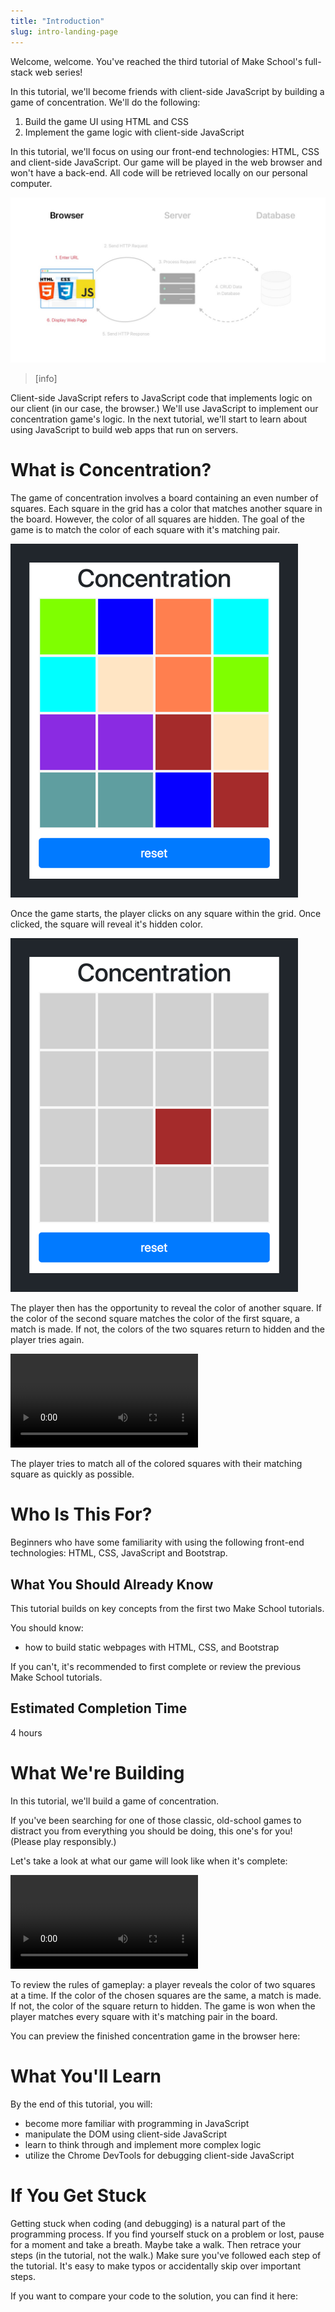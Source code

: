 ```yaml
---
title: "Introduction"
slug: intro-landing-page
---
```


Welcome, welcome. You've reached the third tutorial of Make School's full-stack web series!

In this tutorial, we'll become friends with client-side JavaScript by building a game of concentration. We'll do the following:

1. Build the game UI using HTML and CSS
2. Implement the game logic with client-side JavaScript

In this tutorial, we'll focus on using our front-end technologies: HTML, CSS and client-side JavaScript. Our game will be played in the web browser and won't have a back-end. All code will be retrieved locally on our personal computer.

![Concentration Focus](assets/concentration_focus.jpg)

> [info]
>
Client-side JavaScript refers to JavaScript code that implements logic on our client (in our case, the browser.) We'll use JavaScript to implement our concentration game's logic. In the next tutorial, we'll start to learn about using JavaScript to build web apps that run on servers.

# What is Concentration?

The game of concentration involves a board containing an even number of squares. Each square in the grid has a color that matches another square in the board. However, the color of all squares are hidden. The goal of the game is to match the color of each square with it's matching pair.

![Completed Game](assets/completed_game.png)

Once the game starts, the player clicks on any square within the grid. Once clicked, the square will reveal it's hidden color.

![Flipped Square](assets/flipped_square.png)

The player then has the opportunity to reveal the color of another square. If the color of the second square matches the color of the first square, a match is made. If not, the colors of the two squares return to hidden and the player tries again.

![Playing Concentration](assets/playing_concentration.mov)

The player tries to match all of the colored squares with their matching square as quickly as possible.

# Who Is This For?

Beginners who have some familiarity with using the following front-end technologies: HTML, CSS, JavaScript and  Bootstrap.

## What You Should Already Know

This tutorial builds on key concepts from the first two Make School tutorials.

You should know:

- how to build static webpages with HTML, CSS, and Bootstrap

If you can't, it's recommended to first complete or review the previous Make School tutorials.

## Estimated Completion Time

4 hours

# What We're Building

In this tutorial, we'll build a game of concentration.

If you've been searching for one of those classic, old-school games to distract you from everything you should be doing, this one's for you! (Please play responsibly.) 

Let's take a look at what our game will look like when it's complete:

![Finish Full Game](assets/finish_full_game.mov)

To review the rules of gameplay: a player reveals the color of two squares at a time. If the color of the chosen squares are the same, a match is made. If not, the color of the square return to hidden. The game is won when the player matches every square with it's matching pair in the board.

You can preview the finished concentration game in the browser here:

<!-- TODO: turn into github page with the concentration game -->

# What You'll Learn

By the end of this tutorial, you will:

- become more familiar with programming in JavaScript
- manipulate the DOM using client-side JavaScript
- learn to think through and implement more complex logic 
- utilize the Chrome DevTools for debugging client-side JavaScript

# If You Get Stuck

Getting stuck when coding (and debugging) is a natural part of the programming process. If you find yourself stuck on a problem or lost, pause for a moment and take a breath. Maybe take a walk. Then retrace your steps (in the tutorial, not the walk.) Make sure you've followed each step of the tutorial. It's easy to make typos or accidentally skip over important steps.

If you want to compare your code to the solution, you can find it here:

<!-- TODO: insert link to github repo -->

